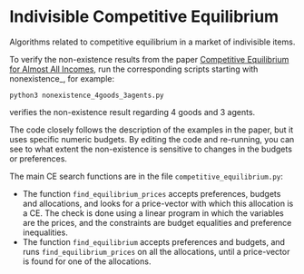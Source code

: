 # Indivisible Competitive Equilibrium
Algorithms related to competitive equilibrium in a market of indivisible items.

To verify the non-existence results from
 the paper
 [Competitive Equilibrium for Almost All Incomes](https://arxiv.org/abs/1705.04212),
run the corresponding scripts starting with nonexistence_, for example:

    python3 nonexistence_4goods_3agents.py

verifies the non-existence result regarding 4 goods and 3 agents.

The code closely follows the description of the examples in the paper,
but it uses specific numeric budgets. 
By editing the code and re-running, 
you can see to what extent the non-existence is sensitive to changes in the budgets or preferences. 

The main CE search functions are in the file `competitive_equilibrium.py`:

* The function `find_equilibrium_prices` accepts preferences, budgets and allocations,
and looks for a price-vector with which this allocation is a CE. The check is done using a linear program
in which the variables are the prices, and the constraints are budget equalities and preference inequalities.
* The function  `find_equilibrium` accepts preferences and budgets, and runs `find_equilibrium_prices` 
on all the allocations, until a price-vector is found for one of the allocations.